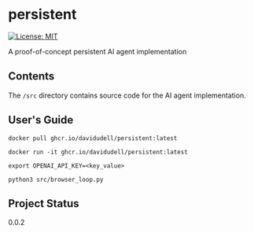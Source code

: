 # persistent
[![License:
MIT](https://img.shields.io/badge/License-MIT-yellow.svg)](https://opensource.org/licenses/MIT)

A proof-of-concept persistent AI agent implementation

## Contents
The `/src` directory contains source code for the AI agent implementation.

## User's Guide
```
docker pull ghcr.io/davidudell/persistent:latest

docker run -it ghcr.io/davidudell/persistent:latest

export OPENAI_API_KEY=<key_value>

python3 src/browser_loop.py
```

## Project Status
0.0.2

